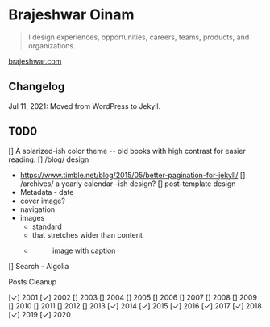 # Brajeshwar Oinam

> I design experiences, opportunities, careers, teams, products, and organizations.

[brajeshwar.com](https://brajeshwar.com)

## Changelog

Jul 11, 2021: Moved from WordPress to Jekyll.

## T0D0

[] A solarized-ish color theme -- old books with high contrast for easier reading.
[] /blog/ design
  - https://www.timble.net/blog/2015/05/better-pagination-for-jekyll/
[] /archives/ a yearly calendar -ish design?
[] post-template design
  - Metadata - date
  - cover image?
  - navigation
  - images
    + standard
    + <picture> that stretches wider than content
    + <figure> image with caption
[] Search - Algolia

Posts Cleanup

[✓] 2001
[✓] 2002
[] 2003
[] 2004
[] 2005
[] 2006
[] 2007
[] 2008
[] 2009
[] 2010
[] 2011
[] 2012
[] 2013
[✓] 2014
[✓] 2015
[✓] 2016
[✓] 2017
[✓] 2018
[✓] 2019
[✓] 2020